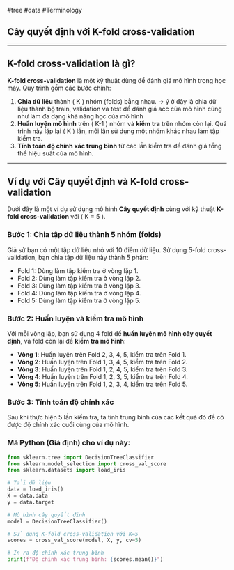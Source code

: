 #tree #data #Terminology 
## Cây quyết định với K-fold cross-validation

---

## K-fold cross-validation là gì?

**K-fold cross-validation** là một kỹ thuật dùng để đánh giá mô hình trong học máy. Quy trình gồm các bước chính:

1. **Chia dữ liệu** thành \( K \) nhóm (folds) bằng nhau.
	-> ý ở đây là chia dữ liệu thành bộ train, validation và test để đánh giá acc của mô hình cũng như làm đa dạng khả năng học của mô hình
2. **Huấn luyện mô hình** trên \( K-1 \) nhóm và **kiểm tra** trên nhóm còn lại. Quá trình này lặp lại \( K \) lần, mỗi lần sử dụng một nhóm khác nhau làm tập kiểm tra.
3. **Tính toán độ chính xác trung bình** từ các lần kiểm tra để đánh giá tổng thể hiệu suất của mô hình.

---

## Ví dụ với Cây quyết định và K-fold cross-validation

Dưới đây là một ví dụ sử dụng mô hình **Cây quyết định** cùng với kỹ thuật **K-fold cross-validation** với \( K = 5 \).

### Bước 1: Chia tập dữ liệu thành 5 nhóm (folds)

Giả sử bạn có một tập dữ liệu nhỏ với 10 điểm dữ liệu. Sử dụng 5-fold cross-validation, bạn chia tập dữ liệu này thành 5 phần:

- Fold 1: Dùng làm tập kiểm tra ở vòng lặp 1.
- Fold 2: Dùng làm tập kiểm tra ở vòng lặp 2.
- Fold 3: Dùng làm tập kiểm tra ở vòng lặp 3.
- Fold 4: Dùng làm tập kiểm tra ở vòng lặp 4.
- Fold 5: Dùng làm tập kiểm tra ở vòng lặp 5.

### Bước 2: Huấn luyện và kiểm tra mô hình

Với mỗi vòng lặp, bạn sử dụng 4 fold để **huấn luyện mô hình cây quyết định**, và fold còn lại để **kiểm tra mô hình**:

- **Vòng 1**: Huấn luyện trên Fold 2, 3, 4, 5, kiểm tra trên Fold 1.
- **Vòng 2**: Huấn luyện trên Fold 1, 3, 4, 5, kiểm tra trên Fold 2.
- **Vòng 3**: Huấn luyện trên Fold 1, 2, 4, 5, kiểm tra trên Fold 3.
- **Vòng 4**: Huấn luyện trên Fold 1, 2, 3, 5, kiểm tra trên Fold 4.
- **Vòng 5**: Huấn luyện trên Fold 1, 2, 3, 4, kiểm tra trên Fold 5.

### Bước 3: Tính toán độ chính xác

Sau khi thực hiện 5 lần kiểm tra, ta tính trung bình của các kết quả đó để có được độ chính xác cuối cùng của mô hình.

### Mã Python (Giả định) cho ví dụ này:

```python
from sklearn.tree import DecisionTreeClassifier
from sklearn.model_selection import cross_val_score
from sklearn.datasets import load_iris

# Tải dữ liệu
data = load_iris()
X = data.data
y = data.target

# Mô hình cây quyết định
model = DecisionTreeClassifier()

# Sử dụng K-fold cross-validation với K=5
scores = cross_val_score(model, X, y, cv=5)

# In ra độ chính xác trung bình
print(f"Độ chính xác trung bình: {scores.mean()}")
```

